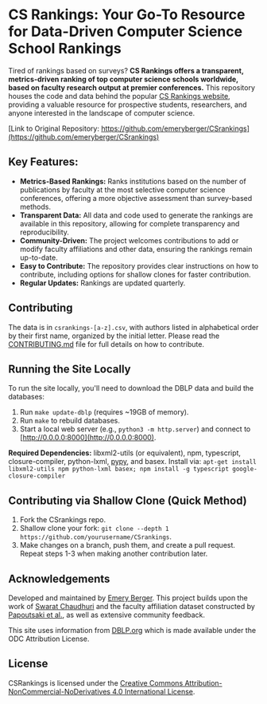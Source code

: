 # CS Rankings: Your Go-To Resource for Data-Driven Computer Science School Rankings

Tired of rankings based on surveys? **CS Rankings offers a transparent, metrics-driven ranking of top computer science schools worldwide, based on faculty research output at premier conferences.**  This repository houses the code and data behind the popular [CS Rankings website](https://csrankings.org), providing a valuable resource for prospective students, researchers, and anyone interested in the landscape of computer science.

[Link to Original Repository:  https://github.com/emeryberger/CSrankings](https://github.com/emeryberger/CSrankings)

## Key Features:

*   **Metrics-Based Rankings:**  Ranks institutions based on the number of publications by faculty at the most selective computer science conferences, offering a more objective assessment than survey-based methods.
*   **Transparent Data:**  All data and code used to generate the rankings are available in this repository, allowing for complete transparency and reproducibility.
*   **Community-Driven:**  The project welcomes contributions to add or modify faculty affiliations and other data, ensuring the rankings remain up-to-date.
*   **Easy to Contribute:**  The repository provides clear instructions on how to contribute, including options for shallow clones for faster contribution.
*   **Regular Updates:** Rankings are updated quarterly.

## Contributing

The data is in `csrankings-[a-z].csv`, with authors listed in alphabetical order by their first name, organized by the initial letter.  Please read the [CONTRIBUTING.md](CONTRIBUTING.md) file for full details on how to contribute.

## Running the Site Locally

To run the site locally, you'll need to download the DBLP data and build the databases:

1.  Run `make update-dblp` (requires ~19GB of memory).
2.  Run `make` to rebuild databases.
3.  Start a local web server (e.g., `python3 -m http.server`) and connect to [http://0.0.0.0:8000](http://0.0.0.0:8000).

**Required Dependencies:** libxml2-utils (or equivalent), npm, typescript, closure-compiler, python-lxml, [pypy](https://doc.pypy.org/en/latest/install.html), and basex. Install via:
`apt-get install libxml2-utils npm python-lxml basex; npm install -g typescript google-closure-compiler`

## Contributing via Shallow Clone (Quick Method)

1.  Fork the CSrankings repo.
2.  Shallow clone your fork: `git clone --depth 1 https://github.com/yourusername/CSrankings`.
3.  Make changes on a branch, push them, and create a pull request. Repeat steps 1-3 when making another contribution later.

## Acknowledgements

Developed and maintained by [Emery Berger](https://emeryberger.com).  This project builds upon the work of [Swarat Chaudhuri](https://www.cs.utexas.edu/~swarat/) and the faculty affiliation dataset constructed by [Papoutsaki et al.](http://cs.brown.edu/people/alexpap/faculty_dataset.html), as well as extensive community feedback.

This site uses information from [DBLP.org](http://dblp.org) which is made available under the ODC Attribution License.

## License

CSRankings is licensed under the [Creative Commons Attribution-NonCommercial-NoDerivatives 4.0 International License](https://creativecommons.org/licenses/by-nc-nd/4.0/).